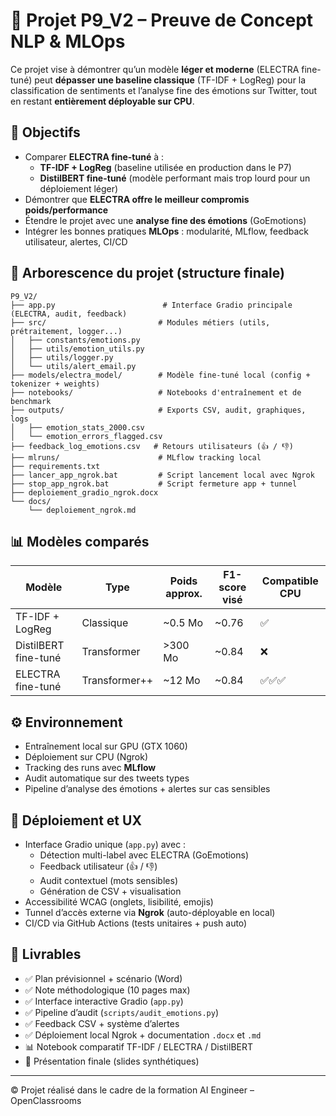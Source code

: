 # 🧠 Projet P9_V2 – Preuve de Concept NLP & MLOps

Ce projet vise à démontrer qu’un modèle **léger et moderne** (ELECTRA fine-tuné) peut **dépasser une baseline classique** (TF-IDF + LogReg) pour la classification de sentiments et l’analyse fine des émotions sur Twitter, tout en restant **entièrement déployable sur CPU**.

## 🎯 Objectifs
- Comparer **ELECTRA fine-tuné** à :
  - **TF-IDF + LogReg** (baseline utilisée en production dans le P7)
  - **DistilBERT fine-tuné** (modèle performant mais trop lourd pour un déploiement léger)
- Démontrer que **ELECTRA offre le meilleur compromis poids/performance**
- Étendre le projet avec une **analyse fine des émotions** (GoEmotions)
- Intégrer les bonnes pratiques **MLOps** : modularité, MLflow, feedback utilisateur, alertes, CI/CD

## 🧱 Arborescence du projet (structure finale)
```
P9_V2/
├── app.py                        # Interface Gradio principale (ELECTRA, audit, feedback)
├── src/                         # Modules métiers (utils, prétraitement, logger...)
│   ├── constants/emotions.py
│   ├── utils/emotion_utils.py
│   ├── utils/logger.py
│   └── utils/alert_email.py
├── models/electra_model/        # Modèle fine-tuné local (config + tokenizer + weights)
├── notebooks/                   # Notebooks d'entraînement et de benchmark
├── outputs/                     # Exports CSV, audit, graphiques, logs
│   ├── emotion_stats_2000.csv
│   └── emotion_errors_flagged.csv
├── feedback_log_emotions.csv   # Retours utilisateurs (👍 / 👎)
├── mlruns/                      # MLflow tracking local
├── requirements.txt
├── lancer_app_ngrok.bat         # Script lancement local avec Ngrok
├── stop_app_ngrok.bat           # Script fermeture app + tunnel
├── deploiement_gradio_ngrok.docx
└── docs/
    └── deploiement_ngrok.md
```

## 📊 Modèles comparés
| Modèle               | Type          | Poids approx. | F1-score visé | Compatible CPU |
|----------------------|---------------|---------------|----------------|----------------|
| TF-IDF + LogReg      | Classique     | ~0.5 Mo       | ~0.76          | ✅             |
| DistilBERT fine-tuné | Transformer   | >300 Mo       | ~0.84          | ❌             |
| ELECTRA fine-tuné    | Transformer++ | ~12 Mo        | ~0.84          | ✅✅✅           |

## ⚙️ Environnement
- Entraînement local sur GPU (GTX 1060)
- Déploiement sur CPU (Ngrok)
- Tracking des runs avec **MLflow**
- Audit automatique sur des tweets types
- Pipeline d’analyse des émotions + alertes sur cas sensibles

## 🚀 Déploiement et UX
- Interface Gradio unique (`app.py`) avec :
  - Détection multi-label avec ELECTRA (GoEmotions)
  - Feedback utilisateur (👍 / 👎)
  - Audit contextuel (mots sensibles)
  - Génération de CSV + visualisation
- Accessibilité WCAG (onglets, lisibilité, emojis)
- Tunnel d’accès externe via **Ngrok** (auto-déployable en local)
- CI/CD via GitHub Actions (tests unitaires + push auto)

## 📄 Livrables
- ✅ Plan prévisionnel + scénario (Word)
- ✅ Note méthodologique (10 pages max)
- ✅ Interface interactive Gradio (`app.py`)
- ✅ Pipeline d’audit (`scripts/audit_emotions.py`)
- ✅ Feedback CSV + système d’alertes
- ✅ Déploiement local Ngrok + documentation `.docx` et `.md`
- 📊 Notebook comparatif TF-IDF / ELECTRA / DistilBERT
- 🎤 Présentation finale (slides synthétiques)

---

© Projet réalisé dans le cadre de la formation AI Engineer – OpenClassrooms
